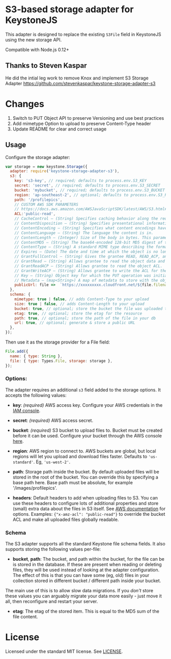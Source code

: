 # S3-based storage adapter for KeystoneJS

This adapter is designed to replace the existing `S3File` field in KeystoneJS using the new storage API.

Compatible with Node.js 0.12+

## Thanks to Steven Kaspar
He did the intial leg work to remove Knox and implement S3 Storage Adapter
https://github.com/stevenkaspar/keystone-storage-adapter-s3

# Changes
1. Switch to PUT Object API to preserve Versioning and use best practices
2. Add mimetype Option to upload to preserve Content-Type header
3. Update README for clear and correct usage

## Usage

Configure the storage adapter:

```js
var storage = new keystone.Storage({
  adapter: require('keystone-storage-adapter-s3'),
  s3: {
    key: 's3-key', // required; defaults to process.env.S3_KEY
    secret: 'secret', // required; defaults to process.env.S3_SECRET
    bucket: 'mybucket', // required; defaults to process.env.S3_BUCKET
    region: 'ap-southeast-2', // optional; defaults to process.env.S3_REGION, or if that's not specified, us-east-1
    path: '/profilepics',
    // CUSTOM AWS SDK PARAMETERS
    // https://docs.aws.amazon.com/AWSJavaScriptSDK/latest/AWS/S3.html#upload-property
    ACL:'public-read',
    // CacheControl — (String) Specifies caching behavior along the request/reply chain.
    // ContentDisposition — (String) Specifies presentational information for the object.
    // ContentEncoding — (String) Specifies what content encodings have been applied to the object and thus what decoding mechanisms must be applied to obtain the media-type referenced by the Content-Type header field.
    // ContentLanguage — (String) The language the content is in.
    // ContentLength — (Integer) Size of the body in bytes. This parameter is useful when the size of the body cannot be determined automatically.
    // ContentMD5 — (String) The base64-encoded 128-bit MD5 digest of the part data.
    // ContentType — (String) A standard MIME type describing the format of the object data.
    // Expires — (Date) The date and time at which the object is no longer cacheable.
    // GrantFullControl — (String) Gives the grantee READ, READ_ACP, and WRITE_ACP permissions on the object.
    // GrantRead — (String) Allows grantee to read the object data and its metadata.
    // GrantReadACP — (String) Allows grantee to read the object ACL.
    // GrantWriteACP — (String) Allows grantee to write the ACL for the applicable object.
    // Key — (String) Object key for which the PUT operation was initiated.
    // Metadata — (map<String>) A map of metadata to store with the object in S3.
    publicUrl: file =>  `https://xxxxxxxxx.cloudfront.net/${file.filename}`,
  },
  schema: {
    mimetype: true | false, // adds Content-Type to your upload
    size: true | false, // adds Content-Length to your upload
    bucket: true, // optional; store the bucket the file was uploaded to in your db
    etag: true, // optional; store the etag for the resource
    path: true, // optional; store the path of the file in your db
    url: true, // optional; generate & store a public URL
  },
});
```

Then use it as the storage provider for a File field:

```js
File.add({
  name: { type: String },
  file: { type: Types.File, storage: storage },
});
```

### Options:

The adapter requires an additional `s3` field added to the storage options. It accepts the following values:

- **key**: *(required)* AWS access key. Configure your AWS credentials in the [IAM console](https://console.aws.amazon.com/iam/home?region=ap-southeast-2#home).

- **secret**: *(required)* AWS access secret.

- **bucket**: *(required)* S3 bucket to upload files to. Bucket must be created before it can be used. Configure your bucket through the AWS console [here](https://console.aws.amazon.com/s3/home?region=ap-southeast-2).

- **region**: AWS region to connect to. AWS buckets are global, but local regions will let you upload and download files faster. Defaults to `'us-standard'`. Eg, `'us-west-2'`.

- **path**: Storage path inside the bucket. By default uploaded files will be stored in the root of the bucket. You can override this by specifying a base path here. Base path must be absolute, for example '/images/profilepics'.

- **headers**: Default headers to add when uploading files to S3. You can use these headers to configure lots of additional properties and store (small) extra data about the files in S3 itself. See [AWS documentation](http://docs.aws.amazon.com/AmazonS3/latest/API/RESTObjectPUT.html) for options. Examples: `{"x-amz-acl": "public-read"}` to override the bucket ACL and make all uploaded files globally readable.


### Schema

The S3 adapter supports all the standard Keystone file schema fields. It also supports storing the following values per-file:

- **bucket**, **path**: The bucket, and path within the bucket, for the file can be is stored in the database. If these are present when reading or deleting files, they will be used instead of looking at the adapter configuration. The effect of this is that you can have some (eg, old) files in your collection stored in different bucket / different path inside your bucket.

The main use of this is to allow slow data migrations. If you *don't* store these values you can arguably migrate your data more easily - just move it all, then reconfigure and restart your server.

- **etag**: The etag of the stored item. This is equal to the MD5 sum of the file content.


# License

Licensed under the standard MIT license. See [LICENSE](license).
